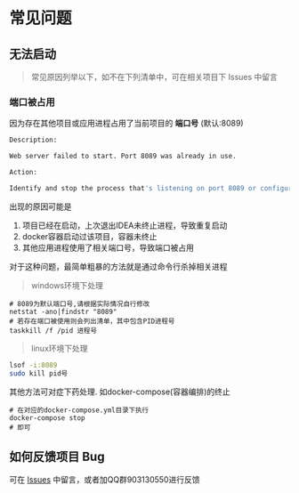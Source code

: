 # 常见问题

## 无法启动
> 常见原因列举以下，如不在下列清单中，可在相关项目下 Issues 中留言

### 端口被占用
因为存在其他项目或应用进程占用了当前项目的 **端口号** (默认:8089)

```bash
Description:

Web server failed to start. Port 8089 was already in use.

Action:

Identify and stop the process that's listening on port 8089 or configure this application to listen on another port.
```

出现的原因可能是
1. 项目已经在启动，上次退出IDEA未终止进程，导致重复启动
2. docker容器启动过该项目，容器未终止
3. 其他应用进程使用了相关端口号，导致端口被占用

对于这种问题，最简单粗暴的方法就是通过命令行杀掉相关进程

> windows环境下处理
```shell
# 8089为默认端口号,请根据实际情况自行修改
netstat -ano|findstr "8089"
# 若存在端口被使用则会列出清单，其中包含PID进程号
taskkill /f /pid 进程号
```
> linux环境下处理
```bash
lsof -i:8089
sudo kill pid号
```

其他方法可对症下药处理.
如docker-compose(容器编排)的终止
```shell
# 在对应的docker-compose.yml目录下执行
docker-compose stop 
# 即可
```

## 如何反馈项目 Bug
可在 [Issues](https://gitee.com/garrettxia/sleep-monitoring-platform/issues) 中留言，或者加QQ群903130550进行反馈